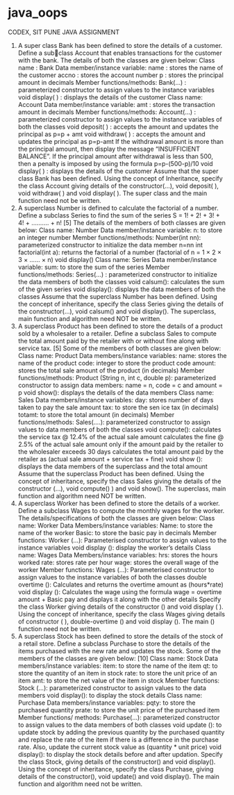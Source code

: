 # java_oops
CODEX, SIT PUNE
JAVA ASSIGNMENT
1. A super class Bank has been defined to store the details of a customer. Define a subclass
Account that enables transactions for the customer with the bank. The details of both 
the
classes are given below:
Class name : Bank
Data member/instance variable:
name : stores the name of the customer
accno : stores the account number
p : stores the principal amount in decimals
Member functions/methods:
Bank(…) : parameterized constructor to assign values to the instance variables
void display( ) : displays the details of the customer
Class name: Account
Data member/instance variable:
amt : stores the transaction amount in decimals
Member functions/methods:
Account(…) : parameterized constructor to assign values to the instance variables of 
both the classes
void deposit( ) : accepts the amount and updates the principal as p=p + amt
void withdraw( ) : accepts the amount and updates the principal as p=p-amt
If the withdrawal amount is more than the principal amount, then display the 
message
“INSUFFICIENT BALANCE”. If the principal amount after withdrawal is less than 
500, then a penalty is imposed by using the formula p=p-(500-p)/10
void display( ) : displays the details of the customer
Assume that the super class Bank has been defined. Using the concept of Inheritance,
specify the class Account giving details of the constructor(…), void deposit( ),
void withdraw( ) and void display( ). The super class and the main function need not 
be written.
2. A superclass Number is defined to calculate the factorial of a number. Define a 
subclass Series to find the sum of the series S = 1! + 2! + 3! + 4! + ………. + n! [5]
The details of the members of both classes are given below:
Class name: Number
Data member/instance variable:
n: to store an integer number
Member functions/methods:
Number(int nn): parameterized constructor to initialize the data member n=nn
int factorial(int a): returns the factorial of a number
(factorial of n = 1 × 2 × 3 × …… × n)
void display()
Class name: Series
Data member/instance variable:
sum: to store the sum of the series
Member functions/methods:
Series(…) : parameterized constructor to initialize the data members of both the 
classes
void calsum(): calculates the sum of the given series
void display(): displays the data members of both the classes
Assume that the superclass Number has been defined. Using the concept of 
inheritance, specify the class Series giving the details of the constructor(…), void 
calsum() and void display().
The superclass, main function and algorithm need NOT be written.
3. A superclass Product has been defined to store the details of a product sold by a 
wholesaler to a retailer. Define a subclass Sales to compute the total amount paid by 
the retailer with or without fine along with service tax. [5]
Some of the members of both classes are given below:
Class name: Product
Data members/instance variables:
name: stores the name of the product
code: integer to store the product code
amount: stores the total sale amount of the product (in decimals)
Member functions/methods:
Product (String n, int c, double p): parameterized constructor to assign data 
members: name = n, code = c and amount = p
void show(): displays the details of the data members
Class name: Sales
Data members/instance variables:
day: stores number of days taken to pay the sale amount
tax: to store the sen ice tax (in decimals)
totamt: to store the total amount (in decimals)
Member functions/methods:
Sales(….): parameterized constructor to assign values to data members of both the 
classes
void compute(): calculates the service tax @ 12.4% of the actual sale amount
calculates the fine @ 2.5% of the actual sale amount only if the amount paid by the 
retailer to the wholesaler exceeds 30 days calculates the total amount paid by the 
retailer as (actual sale amount + service tax + fine)
void show (): displays the data members of the superclass and the total amount
Assume that the superclass Product has been defined. Using the concept of 
inheritance, specify the class Sales giving the details of the constructor (…), void 
compute() ) and void show(). The superclass, main function and algorithm need NOT 
be written.
4. A superclass Worker has been defined to store the details of a worker. Define a 
subclass Wages to compute the monthly wages for the worker. The 
details/specifications of both the classes are given below:
Class name: Worker
Data Members/instance variables:
Name: to store the name of the worker
Basic: to store the basic pay in decimals
Member functions:
Worker (…): Parameterised constructor to assign values to the instance variables
void display (): display the worker’s details
Class name: Wages
Data Members/instance variables:
hrs: stores the hours worked
rate: stores rate per hour
wage: stores the overall wage of the worker
Member functions:
Wages (…): Parameterised constructor to assign values to the instance variables of 
both the classes
double overtime (): Calculates and returns the overtime amount as (hours*rate)
void display (): Calculates the wage using the formula wage = overtime amount + 
Basic pay and displays it along with the other details
Specify the class Worker giving details of the constructor () and void display ( ). 
Using the concept of inheritance, specify the class Wages giving details of 
constructor ( ), double-overtime () and void display (). The main () function need not 
be written.
5. A superclass Stock has been defined to store the details of the stock of a retail store. 
Define a subclass Purchase to store the details of the items purchased with the new 
rate and updates the stock. Some of the members of the classes are given below: 
[10]
Class name: Stock
Data members/instance variables:
item: to store the name of the item
qt: to store the quantity of an item in stock
rate: to store the unit price of an item
amt: to store the net value of the item in stock
Member functions:
Stock (…): parameterized constructor to assign values to the data members
void display(): to display the stock details
Class name: Purchase
Data members/instance variables:
pqty: to store the purchased quantity
prate: to store the unit price of the purchased item
Member functions/ methods:
Purchase(…): parameterized constructor to assign values to the data members of 
both classes
void update (): to update stock by adding the previous quantity by the purchased 
quantity and replace the rate of the item if there is a difference in the purchase rate. 
Also, update the current stock value as (quantity * unit price)
void display(): to display the stock details before and after updation.
Specify the class Stock, giving details of the constructor() and void display(). Using 
the concept of inheritance, specify the class Purchase, giving details of the 
constructor(), void update() and void display().
The main function and algorithm need not be written.
